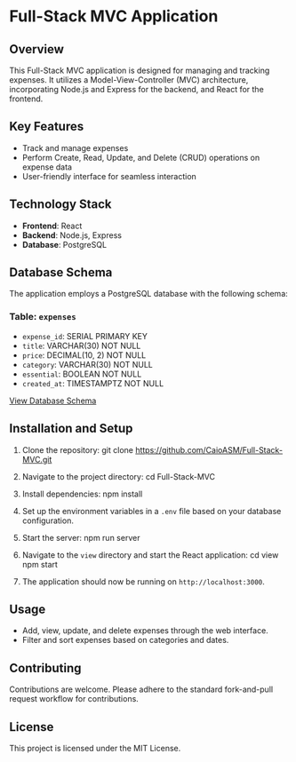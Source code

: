 # Full-Stack MVC Application

## Overview
This Full-Stack MVC application is designed for managing and tracking expenses. It utilizes a Model-View-Controller (MVC) architecture, incorporating Node.js and Express for the backend, and React for the frontend.

## Key Features
- Track and manage expenses
- Perform Create, Read, Update, and Delete (CRUD) operations on expense data
- User-friendly interface for seamless interaction

## Technology Stack
- **Frontend**: React
- **Backend**: Node.js, Express
- **Database**: PostgreSQL

## Database Schema
The application employs a PostgreSQL database with the following schema:

### Table: `expenses`
- `expense_id`: SERIAL PRIMARY KEY
- `title`: VARCHAR(30) NOT NULL
- `price`: DECIMAL(10, 2) NOT NULL
- `category`: VARCHAR(30) NOT NULL
- `essential`: BOOLEAN NOT NULL
- `created_at`: TIMESTAMPTZ NOT NULL

[View Database Schema](https://github.com/CaioASM/Full-Stack-MVC/blob/main/models/expense.sql)

## Installation and Setup
1. Clone the repository:
git clone https://github.com/CaioASM/Full-Stack-MVC.git

2. Navigate to the project directory:
cd Full-Stack-MVC

3. Install dependencies:
npm install

4. Set up the environment variables in a `.env` file based on your database configuration.

5. Start the server:
npm run server


6. Navigate to the `view` directory and start the React application:
cd view
npm start


7. The application should now be running on `http://localhost:3000`.

## Usage
- Add, view, update, and delete expenses through the web interface.
- Filter and sort expenses based on categories and dates.

## Contributing
Contributions are welcome. Please adhere to the standard fork-and-pull request workflow for contributions.

## License
This project is licensed under the MIT License.
